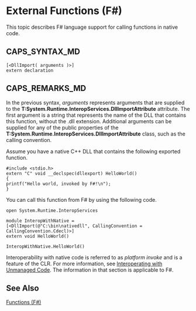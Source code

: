 # External Functions (F#)

This topic describes F# language support for calling functions in native code.


## CAPS_SYNTAX_MD

```
[<DllImport( arguments )>]
extern declaration
```

## CAPS_REMARKS_MD
In the previous syntax, *arguments* represents arguments that are supplied to the **T:System.Runtime.InteropServices.DllImportAttribute** attribute. The first argument is a string that represents the name of the DLL that contains this function, without the .dll extension. Additional arguments can be supplied for any of the public properties of the **T:System.Runtime.InteropServices.DllImportAttribute** class, such as the calling convention.

Assume you have a native C++ DLL that contains the following exported function.


```cpp#
#include <stdio.h>
extern "C" void __declspec(dllexport) HelloWorld()
{
printf("Hello world, invoked by F#!\n");
}
```
You can call this function from F# by using the following code.


```f#
open System.Runtime.InteropServices

module InteropWithNative =
[<DllImport(@"C:\bin\nativedll", CallingConvention = CallingConvention.Cdecl)>]
extern void HelloWorld()

InteropWithNative.HelloWorld()
```
Interoperability with native code is referred to as *platform invoke* and is a feature of the CLR. For more information, see [Interoperating with Unmanaged Code](Interoperating+with+Unmanaged+Code.md). The information in that section is applicable to F#.


## See Also
[Functions &#40;F&#35;&#41;](Functions+%28F%23%29.md)

